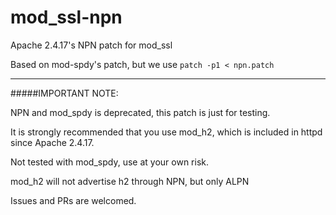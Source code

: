 # mod_ssl-npn
Apache 2.4.17's NPN patch for mod_ssl

Based on mod-spdy's patch, but we use `patch -p1 < npn.patch`

<hr>

#####IMPORTANT NOTE: 

NPN and mod_spdy is deprecated, this patch is just for testing.

It is strongly recommended that you use mod_h2, which is included in httpd since Apache 2.4.17.

Not tested with mod_spdy, use at your own risk.

mod_h2 will not advertise h2 through NPN, but only ALPN

Issues and PRs are welcomed.
